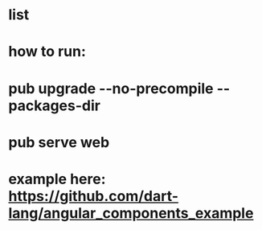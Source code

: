 # list

# how to run:
#  pub upgrade --no-precompile --packages-dir
#  pub serve web

# example here: https://github.com/dart-lang/angular_components_example